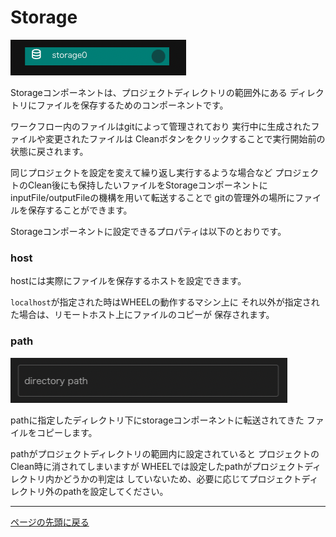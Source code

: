 # Storage

![img](./img/storage.png "storage")

Storageコンポーネントは、プロジェクトディレクトリの範囲外にある
ディレクトリにファイルを保存するためのコンポーネントです。

ワークフロー内のファイルはgitによって管理されており
実行中に生成されたファイルや変更されたファイルは
Cleanボタンをクリックすることで実行開始前の状態に戻されます。

同じプロジェクトを設定を変えて繰り返し実行するような場合など
プロジェクトのClean後にも保持したいファイルをStorageコンポーネントに
inputFile/outputFileの機構を用いて転送することで
gitの管理外の場所にファイルを保存することができます。


Storageコンポーネントに設定できるプロパティは以下のとおりです。

### host
hostには実際にファイルを保存するホストを設定できます。

`localhost`が指定された時はWHEELの動作するマシン上に
それ以外が指定された場合は、リモートホスト上にファイルのコピーが
保存されます。

### path
![img](./img/storage_path.png "storage_path")

pathに指定したディレクトリ下にstorageコンポーネントに転送されてきた
ファイルをコピーします。

pathがプロジェクトディレクトリの範囲内に設定されていると
プロジェクトのClean時に消されてしまいますが
WHEELでは設定したpathがプロジェクトディレクトリ内かどうかの判定は
していないため、必要に応じてプロジェクトディレクトリ外のpathを設定してください。

--------
[ページの先頭に戻る](#コンポーネントの詳細)
